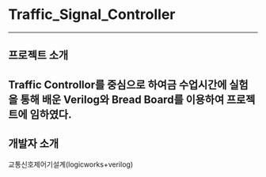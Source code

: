 # Traffic_Signal_Controller
---
## 프로젝트 소개
Traffic Controllor를 중심으로 하여금 수업시간에 실험을 통해 배운 Verilog와 Bread Board를 이용하여 프로젝트에 임하였다.
---
## 개발자 소개
교통신호제어기설계(logicworks+verilog)
